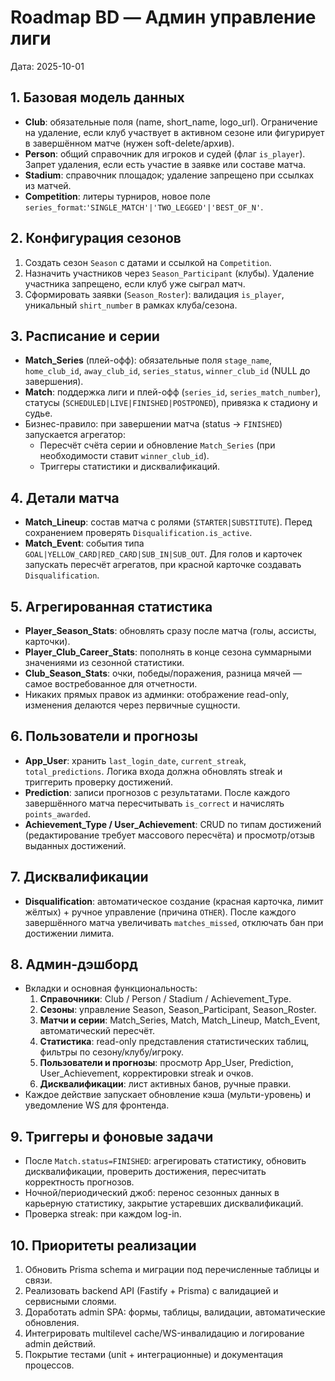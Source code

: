 # Roadmap BD — Админ управление лиги

Дата: 2025-10-01

## 1. Базовая модель данных
- **Club**: обязательные поля (name, short_name, logo_url). Ограничение на удаление, если клуб участвует в активном сезоне или фигурирует в завершённом матче (нужен soft-delete/архив).
- **Person**: общий справочник для игроков и судей (флаг `is_player`). Запрет удаления, если есть участие в заявке или составе матча.
- **Stadium**: справочник площадок; удаление запрещено при ссылках из матчей.
- **Competition**: литеры турниров, новое поле `series_format`:`'SINGLE_MATCH'|'TWO_LEGGED'|'BEST_OF_N'`.

## 2. Конфигурация сезонов
1. Создать сезон `Season` с датами и ссылкой на `Competition`.
2. Назначить участников через `Season_Participant` (клубы). Удаление участника запрещено, если клуб уже сыграл матч.
3. Сформировать заявки (`Season_Roster`): валидация `is_player`, уникальный `shirt_number` в рамках клуба/сезона.

## 3. Расписание и серии
- **Match_Series** (плей-офф): обязательные поля `stage_name`, `home_club_id`, `away_club_id`, `series_status`, `winner_club_id` (NULL до завершения).
- **Match**: поддержка лиги и плей-офф (`series_id`, `series_match_number`), статусы (`SCHEDULED|LIVE|FINISHED|POSTPONED`), привязка к стадиону и судье.
- Бизнес-правило: при завершении матча (status → `FINISHED`) запускается агрегатор:
  - Пересчёт счёта серии и обновление `Match_Series` (при необходимости ставит `winner_club_id`).
  - Триггеры статистики и дисквалификаций.

## 4. Детали матча
- **Match_Lineup**: состав матча с ролями (`STARTER|SUBSTITUTE`). Перед сохранением проверять `Disqualification.is_active`.
- **Match_Event**: события типа `GOAL|YELLOW_CARD|RED_CARD|SUB_IN|SUB_OUT`. Для голов и карточек запускать пересчёт агрегатов, при красной карточке создавать `Disqualification`.

## 5. Агрегированная статистика
- **Player_Season_Stats**: обновлять сразу после матча (голы, ассисты, карточки).
- **Player_Club_Career_Stats**: пополнять в конце сезона суммарными значениями из сезонной статистики.
- **Club_Season_Stats**: очки, победы/поражения, разница мячей — самое востребованное для отчетности.
- Никаких прямых правок из админки: отображение read-only, изменения делаются через первичные сущности.

## 6. Пользователи и прогнозы
- **App_User**: хранить `last_login_date`, `current_streak`, `total_predictions`. Логика входа должна обновлять streak и триггерить проверку достижений.
- **Prediction**: записи прогнозов с результатами. После каждого завершённого матча пересчитывать `is_correct` и начислять `points_awarded`.
- **Achievement_Type / User_Achievement**: CRUD по типам достижений (редактирование требует массового пересчёта) и просмотр/отзыв выданных достижений.

## 7. Дисквалификации
- **Disqualification**: автоматическое создание (красная карточка, лимит жёлтых) + ручное управление (причина `OTHER`). После каждого завершённого матча увеличивать `matches_missed`, отключать бан при достижении лимита.

## 8. Админ-дэшборд
- Вкладки и основная функциональность:
  1. **Справочники**: Club / Person / Stadium / Achievement_Type.
  2. **Сезоны**: управление Season, Season_Participant, Season_Roster.
  3. **Матчи и серии**: Match_Series, Match, Match_Lineup, Match_Event, автоматический пересчёт.
  4. **Статистика**: read-only представления статистических таблиц, фильтры по сезону/клубу/игроку.
  5. **Пользователи и прогнозы**: просмотр App_User, Prediction, User_Achievement, корректировки streak и очков.
  6. **Дисквалификации**: лист активных банов, ручные правки.
- Каждое действие запускает обновление кэша (мульти-уровень) и уведомление WS для фронтенда.

## 9. Триггеры и фоновые задачи
- После `Match.status=FINISHED`: агрегировать статистику, обновить дисквалификации, проверить достижения, пересчитать корректность прогнозов.
- Ночной/периодический джоб: перенос сезонных данных в карьерную статистику, закрытие устаревших дисквалификаций.
- Проверка streak: при каждом log-in.

## 10. Приоритеты реализации
1. Обновить Prisma schema и миграции под перечисленные таблицы и связи.
2. Реализовать backend API (Fastify + Prisma) с валидацией и сервисными слоями.
3. Доработать admin SPA: формы, таблицы, валидации, автоматические обновления.
4. Интегрировать multilevel cache/WS-инвалидацию и логирование admin действий.
5. Покрытие тестами (unit + интеграционные) и документация процессов.
